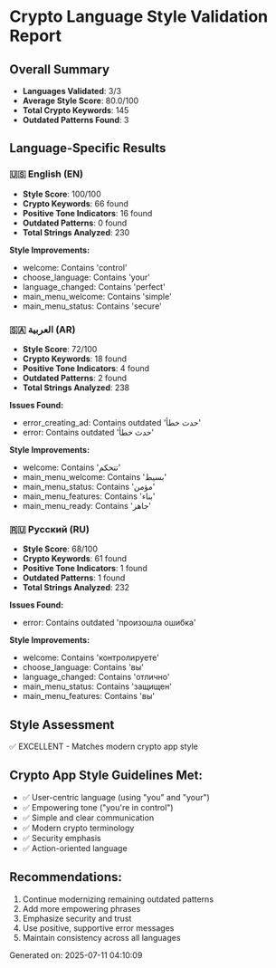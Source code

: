 
# Crypto Language Style Validation Report

## Overall Summary
- **Languages Validated**: 3/3
- **Average Style Score**: 80.0/100
- **Total Crypto Keywords**: 145
- **Outdated Patterns Found**: 3

## Language-Specific Results


### 🇺🇸 English (EN)
- **Style Score**: 100/100
- **Crypto Keywords**: 66 found
- **Positive Tone Indicators**: 16 found
- **Outdated Patterns**: 0 found
- **Total Strings Analyzed**: 230

**Style Improvements:**
- welcome: Contains 'control'
- choose_language: Contains 'your'
- language_changed: Contains 'perfect'
- main_menu_welcome: Contains 'simple'
- main_menu_status: Contains 'secure'


### 🇸🇦 العربية (AR)
- **Style Score**: 72/100
- **Crypto Keywords**: 18 found
- **Positive Tone Indicators**: 4 found
- **Outdated Patterns**: 2 found
- **Total Strings Analyzed**: 238

**Issues Found:**
- error_creating_ad: Contains outdated 'حدث خطأ'
- error: Contains outdated 'حدث خطأ'

**Style Improvements:**
- welcome: Contains 'تتحكم'
- main_menu_welcome: Contains 'بسيط'
- main_menu_status: Contains 'مؤمن'
- main_menu_features: Contains 'بناء'
- main_menu_ready: Contains 'جاهز'


### 🇷🇺 Русский (RU)
- **Style Score**: 68/100
- **Crypto Keywords**: 61 found
- **Positive Tone Indicators**: 1 found
- **Outdated Patterns**: 1 found
- **Total Strings Analyzed**: 232

**Issues Found:**
- error: Contains outdated 'произошла ошибка'

**Style Improvements:**
- welcome: Contains 'контролируете'
- choose_language: Contains 'вы'
- language_changed: Contains 'отлично'
- main_menu_status: Contains 'защищен'
- main_menu_features: Contains 'вы'


## Style Assessment
✅ EXCELLENT - Matches modern crypto app style

## Crypto App Style Guidelines Met:
- ✅ User-centric language (using "you" and "your")
- ✅ Empowering tone ("you're in control")
- ✅ Simple and clear communication
- ✅ Modern crypto terminology
- ✅ Security emphasis
- ✅ Action-oriented language

## Recommendations:
1. Continue modernizing remaining outdated patterns
2. Add more empowering phrases
3. Emphasize security and trust
4. Use positive, supportive error messages
5. Maintain consistency across all languages

Generated on: 2025-07-11 04:10:09
